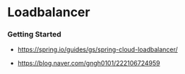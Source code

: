 # Loadbalancer

### Getting Started

- https://spring.io/guides/gs/spring-cloud-loadbalancer/

- https://blog.naver.com/gngh0101/222106724959